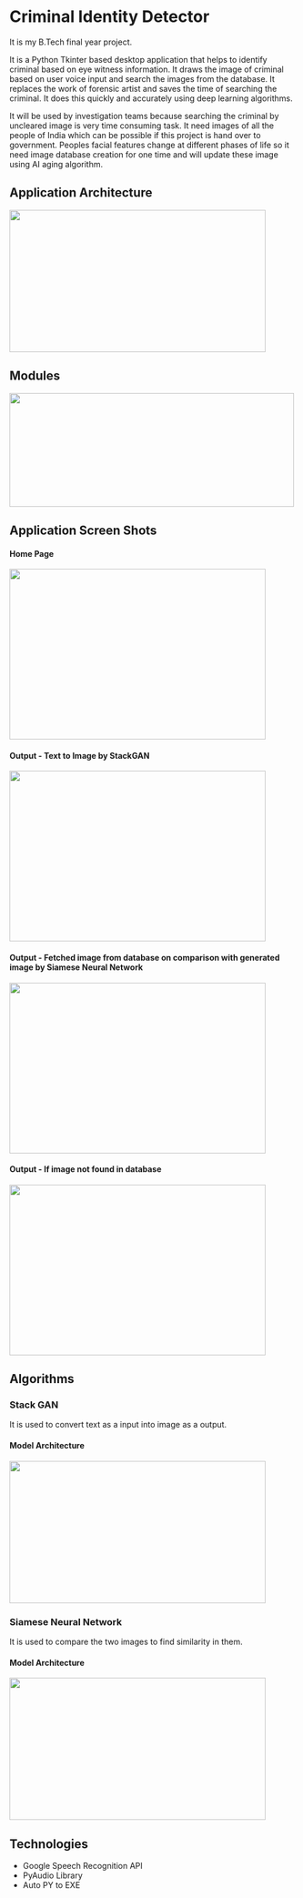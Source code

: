 # Criminal Identity Detector

It is my B.Tech final year project.

It is a Python Tkinter based desktop application that helps to identify criminal based on eye witness  information. It draws the image of criminal based on user voice input and search the images from the database. It replaces the work of forensic artist and saves the time of searching the  criminal. It does this quickly and accurately using deep learning algorithms.

It will be used by investigation teams because searching the criminal by uncleared image is very time consuming task. It need images of all the people of India which can be possible if this project is hand over to  government. Peoples facial features change at different phases of life so  it need image database creation for one time and will update these image using AI aging algorithm.

## Application Architecture
<img src="https://user-images.githubusercontent.com/37059870/181914027-2780d8f2-b02e-4700-a404-0ba17a948dc1.png" width="450" height="250" />

## Modules
<img src="https://user-images.githubusercontent.com/37059870/181914078-677a98a0-deb1-41d6-b56f-41466fca2e33.png" width="500" height="200" />

## Application Screen Shots

#### Home Page
<img src="https://user-images.githubusercontent.com/37059870/181914098-8d4e3d39-16c9-461e-b517-ed57bd8aa50d.png" width="450" height="300" />

#### Output - Text to Image by StackGAN
<img src="https://user-images.githubusercontent.com/37059870/181914162-e2fd94f4-3d04-4e10-9658-dca27d80bba5.png" width="450" height="300" />

#### Output - Fetched image from database on comparison with generated image by Siamese Neural Network
<img src="https://user-images.githubusercontent.com/37059870/181914230-321a0dff-9a84-4a42-9743-f37effd703d9.png" width="450" height="300" />

#### Output - If image not found in database
<img src="https://user-images.githubusercontent.com/37059870/181914274-52f5f59b-2a8f-4b4c-ac49-6e5b5eca7bf2.png" width="450" height="300" />

## Algorithms
### Stack GAN
It is used to convert text as a input into image as a output.

#### Model Architecture
<img src="https://user-images.githubusercontent.com/37059870/181914289-dbd764d9-3aea-43f2-96a4-2309866c8a28.png" width="450" height="250" />

### Siamese Neural Network
It is used to compare the two images to find similarity in them.

#### Model Architecture
<img src="https://user-images.githubusercontent.com/37059870/181914304-f5811f7c-253a-4227-9a72-90889d56830f.png" width="450" height="250" />

## Technologies
- Google Speech Recognition API
- PyAudio Library
- Auto PY to EXE
